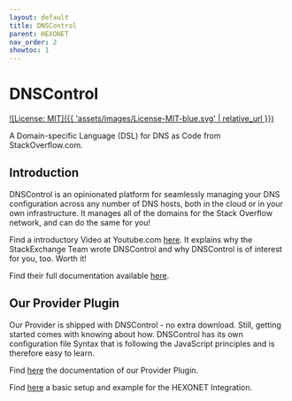 ```yaml
---
layout: default
title: DNSControl
parent: HEXONET
nav_order: 2
showtoc: 1
---
```


# DNSControl

[![License: MIT]({{ 'assets/images/License-MIT-blue.svg' | relative_url }})](https://raw.githubusercontent.com/StackExchange/dnscontrol/master/LICENSE)

A Domain-specific Language (DSL) for DNS as Code from StackOverflow.com.

## Introduction

DNSControl is an opinionated platform for seamlessly managing your DNS configuration across any number of DNS hosts, both in the cloud or in your own infrastructure. It manages all of the domains for the Stack Overflow network, and can do the same for you!

Find a introductory Video at Youtube.com [here](https://www.youtube.com/watch?v=1Bx2FGyeRsY). It explains why the StackExchange Team wrote DNSControl and why DNSControl is of interest for you, too. Worth it!

Find their full documentation available [here](https://docs.dnscontrol.org).

## Our Provider Plugin

Our Provider is shipped with DNSControl - no extra download.
Still, getting started comes with knowing about how. DNSControl has its own configuration file Syntax that is following the JavaScript principles and is therefore easy to learn.

Find [here](https://docs.dnscontrol.org/service-providers/providers/hexonet) the documentation of our Provider Plugin.

Find [here](https://github.com/hexonet/dnscontrol-dnsconfig) a basic setup and example for the HEXONET Integration.
